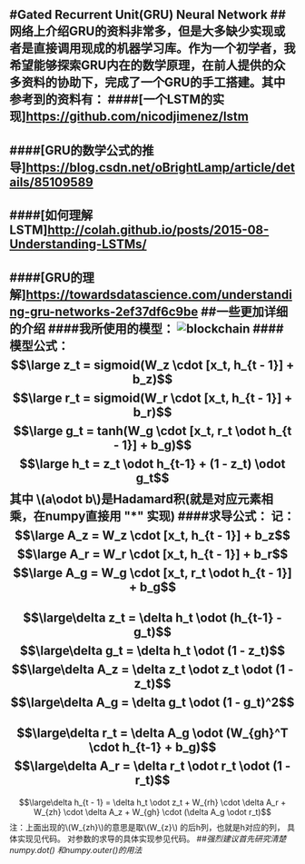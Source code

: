 <script type="text/javascript" src="http://cdn.mathjax.org/mathjax/latest/MathJax.js?config=default"></script>
#Gated Recurrent Unit(GRU) Neural Network
##网络上介绍GRU的资料非常多，但是大多缺少实现或者是直接调用现成的机器学习库。作为一个初学者，我希望能够探索GRU内在的数学原理，在前人提供的众多资料的协助下，完成了一个GRU的手工搭建。其中参考到的资料有：
####[一个LSTM的实现]https://github.com/nicodjimenez/lstm
---
####[GRU的数学公式的推导]https://blog.csdn.net/oBrightLamp/article/details/85109589
---
####[如何理解LSTM]http://colah.github.io/posts/2015-08-Understanding-LSTMs/
---
####[GRU的理解]https://towardsdatascience.com/understanding-gru-networks-2ef37df6c9be
##一些更加详细的介绍
####我所使用的模型：
![blockchain](http://gwjyhs.com/t6/702/1557068782x2918527194.png "gru")
####模型公式：
$$\large z_t = sigmoid(W_z \cdot [x_t, h_{t - 1}] + b_z)$$
$$\large r_t = sigmoid(W_r \cdot [x_t, h_{t - 1}] + b_r)$$
$$\large g_t = tanh(W_g \cdot [x_t, r_t \odot h_{t - 1}] + b_g)$$
$$\large h_t = z_t \odot h_{t-1} + (1 - z_t) \odot g_t$$
其中 \\(a\odot b\\)是Hadamard积(就是对应元素相乘，在numpy直接用 "*" 实现)
####求导公式：
记：
$$\large A_z = W_z \cdot [x_t, h_{t - 1}] + b_z$$
$$\large A_r = W_r \cdot [x_t, h_{t - 1}] + b_r$$
$$\large A_g = W_g \cdot [x_t, r_t \odot h_{t - 1}] + b_g$$
---
$$\large\delta z_t = \delta h_t \odot (h_{t-1} - g_t)$$
$$\large\delta g_t = \delta h_t \odot (1 - z_t)$$
$$\large\delta A_z = \delta z_t \odot z_t \odot (1 - z_t)$$
$$\large\delta A_g = \delta g_t \odot (1 - g_t)^2$$
---
$$\large\delta r_t = \delta A_g \odot (W_{gh}^T \cdot h_{t-1} + b_g)$$
$$\large\delta A_r = \delta r_t \odot r_t \odot (1 - r_t)$$
---
$$\large\delta h_{t - 1} = \delta h_t \odot z_t + W_{rh} \cdot \delta A_r +
    W_{zh} \cdot \delta A_z + W_{gh} \cdot (\delta A_g \odot r_t)$$
注：上面出现的\\(W_{zh}\\)的意思是取\\(W_{z}\\) 的后h列，也就是h对应的列，
具体实现见代码。
对参数的求导的具体实现参见代码。
##*强烈建议首先研究清楚 numpy.dot() 和numpy.outer()的用法*

